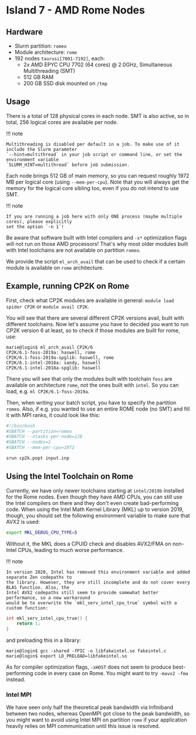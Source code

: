# Island 7 - AMD Rome Nodes

## Hardware

- Slurm partition: `romeo`
- Module architecture: `rome`
- 192 nodes `taurusi[7001-7192]`, each:
    - 2x AMD EPYC CPU 7702 (64 cores) @ 2.0GHz, Simultaneous Multithreading (SMT)
    - 512 GB RAM
    - 200 GB SSD disk mounted on `/tmp`

## Usage

There is a total of 128 physical cores in each node. SMT is also active, so in total, 256 logical
cores are available per node.

!!! note

    Multithreading is disabled per default in a job. To make use of it include the Slurm parameter
    `--hint=multithread` in your job script or command line, or set the environment variable
    `SLURM_HINT=multithread` before job submission.

Each node brings 512 GB of main memory, so you can request roughly 1972 MB per logical core (using
`--mem-per-cpu`). Note that you will always get the memory for the logical core sibling too, even if
you do not intend to use SMT.

!!! note

    If you are running a job here with only ONE process (maybe multiple cores), please explicitly
    set the option `-n 1`!

Be aware that software built with Intel compilers and `-x*` optimization flags will not run on those
AMD processors! That's why most older modules built with Intel toolchains are not available on
partition `romeo`.

We provide the script `ml_arch_avail` that can be used to check if a certain module is available on
`rome` architecture.

## Example, running CP2K on Rome

First, check what CP2K modules are available in general:
`module load spider CP2K` or `module avail CP2K`.

You will see that there are several different CP2K versions avail, built with different toolchains.
Now let's assume you have to decided you want to run CP2K version 6 at least, so to check if those
modules are built for rome, use:

```console
marie@login$ ml_arch_avail CP2K/6
CP2K/6.1-foss-2019a: haswell, rome
CP2K/6.1-foss-2019a-spglib: haswell, rome
CP2K/6.1-intel-2018a: sandy, haswell
CP2K/6.1-intel-2018a-spglib: haswell
```

There you will see that only the modules built with toolchain `foss` are available on architecture
`rome`, not the ones built with `intel`. So you can load, e.g. `ml CP2K/6.1-foss-2019a`.

Then, when writing your batch script, you have to specify the partition `romeo`. Also, if e.g. you
wanted to use an entire ROME node (no SMT) and fill it with MPI ranks, it could look like this:

```bash
#!/bin/bash
#SBATCH --partition=romeo
#SBATCH --ntasks-per-node=128
#SBATCH --nodes=1
#SBATCH --mem-per-cpu=1972

srun cp2k.popt input.inp
```

## Using the Intel Toolchain on Rome

Currently, we have only newer toolchains starting at `intel/2019b` installed for the Rome nodes.
Even though they have AMD CPUs, you can still use the Intel compilers on there and they don't even
create bad-performing code. When using the Intel Math Kernel Library (MKL) up to version 2019,
though, you should set the following environment variable to make sure that AVX2 is used:

```bash
export MKL_DEBUG_CPU_TYPE=5
```

Without it, the MKL does a CPUID check and disables AVX2/FMA on non-Intel CPUs, leading to much
worse performance.

!!! note

    In version 2020, Intel has removed this environment variable and added separate Zen codepaths to
    the library. However, they are still incomplete and do not cover every BLAS function. Also, the
    Intel AVX2 codepaths still seem to provide somewhat better performance, so a new workaround
    would be to overwrite the `mkl_serv_intel_cpu_true` symbol with a custom function:

```c
int mkl_serv_intel_cpu_true() {
    return 1;
}
```

and preloading this in a library:

```console
marie@login$ gcc -shared -fPIC -o libfakeintel.so fakeintel.c
marie@login$ export LD_PRELOAD=libfakeintel.so
```

As for compiler optimization flags, `-xHOST` does not seem to produce best-performing code in every
case on Rome. You might want to try `-mavx2 -fma` instead.

### Intel MPI

We have seen only half the theoretical peak bandwidth via Infiniband between two nodes, whereas
OpenMPI got close to the peak bandwidth, so you might want to avoid using Intel MPI on partition
`rome` if your application heavily relies on MPI communication until this issue is resolved.
